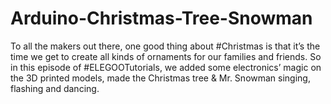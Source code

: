 # Arduino-Christmas-Tree-Snowman
To all the makers out there, one good thing about #Christmas is that it’s the time we get to create all kinds of ornaments for our families and friends. So in this episode of #ELEGOOTutorials, we added some electronics’ magic on the 3D printed models, made the Christmas tree & Mr. Snowman singing, flashing and dancing.
